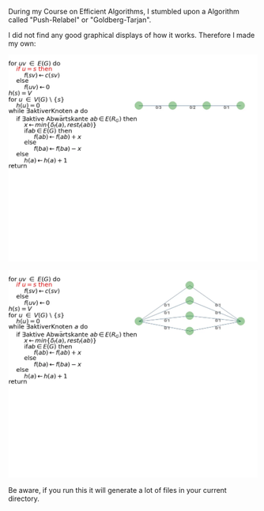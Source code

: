 During my Course on Efficient Algorithms, I stumbled upon a Algorithm called "Push-Relabel" or "Goldberg-Tarjan".

I did not find any good graphical displays of how it works. Therefore I made my own:

![visualisation with simple example](https://github.com/rliebig/push_relabel/blob/main/webp/simple_example.webp)

![visualisation with an counter example for ford fulkerson](https://github.com/rliebig/push_relabel/blob/main/webp/counter_example_fulkerson.webp)

Be aware, if you run this it will generate a lot of files in your current directory.
